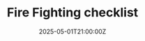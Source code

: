 ---
title: Fire Fighting checklist
linkTitle: Fire Fighting checklist
date: '2025-05-01T21:00:00Z'
weight: 1
description: No content
draft: false
ref: fire-fighting-checklist
---
